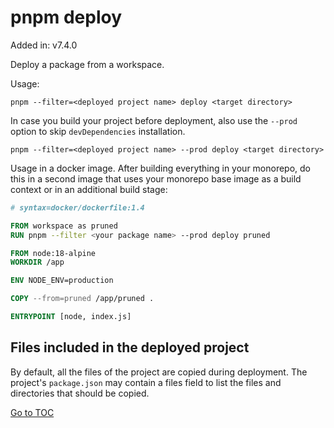 
# pnpm deploy


Added in: v7.4.0

Deploy a package from a workspace.

Usage:

```
pnpm --filter=<deployed project name> deploy <target directory>
```

In case you build your project before deployment, also use the `--prod` option to skip `devDependencies` installation.

```
pnpm --filter=<deployed project name> --prod deploy <target directory>
```

Usage in a docker image. After building everything in your monorepo, do this in a second image that uses your monorepo base image as a build context or in an additional build stage:

```Dockerfile
# syntax=docker/dockerfile:1.4

FROM workspace as pruned
RUN pnpm --filter <your package name> --prod deploy pruned

FROM node:18-alpine
WORKDIR /app

ENV NODE_ENV=production

COPY --from=pruned /app/pruned .

ENTRYPOINT [node, index.js]
```

## Files included in the deployed project

By default, all the files of the project are copied during deployment. The project's `package.json` may contain a files field to list the files and directories that should be copied.

<span style='float: footnote;'><a href="../index.html#toc">Go to TOC</a></span>
